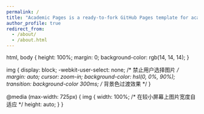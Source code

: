 ```yaml
---
permalink: /
title: "Academic Pages is a ready-to-fork GitHub Pages template for academic personal websites"
author_profile: true
redirect_from: 
  - /about/
  - /about.html
---
```

html, body {
    height: 100%;
    margin: 0;
    background-color: rgb(14, 14, 14);
}

img {
    display: block;
    -webkit-user-select: none; /* 禁止用户选择图片 */
    margin: auto;
    cursor: zoom-in;
    background-color: hsl(0, 0%, 90%);
    transition: background-color 300ms; /* 背景色过渡效果 */
}

@media (max-width: 725px) {
    img {
        width: 100%; /* 在较小屏幕上图片宽度自适应 */
        height: auto;
    }
}
